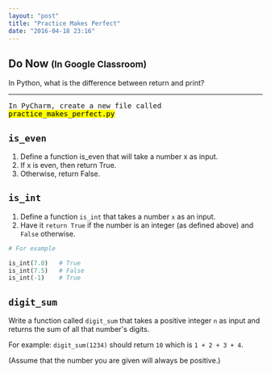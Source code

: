 ```yaml
---
layout: "post"
title: "Practice Makes Perfect"
date: "2016-04-18 23:16"
---
```


## Do Now <small>(In Google Classroom)</small>

In Python, what is the difference between return and print?

---

<kbd>In PyCharm, create a new file called <mark>practice_makes_perfect.py</mark></kbd>

## <code>is_even</code>

1. Define a function is_even that will take a number x as input.
2. If x is even, then return True.
3. Otherwise, return False.

## <code>is_int</code>

1. Define a function <code>is_int</code> that takes a number <code>x</code> as an input.
2. Have it <code>return True</code> if the number is an integer (as defined above) and <code>False</code> otherwise.

```python
# For example

is_int(7.0)   # True
is_int(7.5)   # False
is_int(-1)    # True
```

## <code>digit_sum</code>

Write a function called <code>digit_sum</code> that takes a positive integer <code>n</code> as input and returns the sum of all that number's digits.

For example: <code>digit_sum(1234)</code> should return <code>10</code> which is <code>1 + 2 + 3 + 4</code>.

(Assume that the number you are given will always be positive.)
